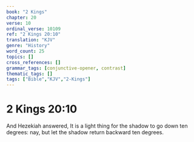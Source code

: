 ```yaml
---
book: "2 Kings"
chapter: 20
verse: 10
ordinal_verse: 10109
ref: "2 Kings 20:10"
translation: "KJV"
genre: "History"
word_count: 25
topics: []
cross_references: []
grammar_tags: [conjunctive-opener, contrast]
thematic_tags: []
tags: ["Bible","KJV","2-Kings"]
---
```


# 2 Kings 20:10

And Hezekiah answered, It is a light thing for the shadow to go down ten degrees: nay, but let the shadow return backward ten degrees.
